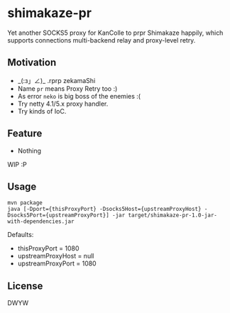 shimakaze-pr
============

Yet another SOCKS5 proxy for KanColle to prpr Shimakaze happily,
which supports connections multi-backend relay and proxy-level retry.

## Motivation 

 * \_(:з」∠)\_ .rprp zekamaShi
 * Name `pr` means Proxy Retry too :)
 * As error `neko` is big boss of the enemies :(
 * Try netty 4.1/5.x proxy handler.
 * Try kinds of IoC.

## Feature

 * Nothing

WIP :P

## Usage

```
mvn package
java [-Dport={thisProxyPort} -Dsocks5Host={upstreamProxyHost} -Dsocks5Port={upstreamProxyPort}] -jar target/shimakaze-pr-1.0-jar-with-dependencies.jar
```

Defaults:
 * thisProxyPort = 1080
 * upstreamProxyHost = null
 * upstreamProxyPort = 1080

## License

DWYW
